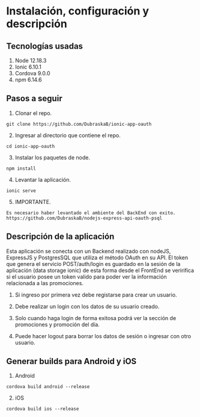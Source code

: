 # Instalación, configuración y descripción

## Tecnologías usadas

1. Node 12.18.3
2. Ionic 6.10.1
3. Cordova 9.0.0
4. npm 6.14.6

## Pasos a seguir

1. Clonar el repo.
```
git clone https://github.com/DubraskaB/ionic-app-oauth
```
2. Ingresar al directorio que contiene el repo.
```
cd ionic-app-oauth
```
3. Instalar los paquetes de node.
```
npm install
``` 
4. Levantar la aplicación.
```
ionic serve
``` 
5. IMPORTANTE.
```
Es necesario haber levantado el ambiente del BackEnd con exito.
https://github.com/DubraskaB/nodejs-express-api-oauth-psql 
``` 
## Descripción de la aplicación

Esta aplicación se conecta con un Backend realizado con nodeJS, ExpressJS y PostgresSQL que utiliza el método OAuth en su API. El token que genera el servicio POST/auth/login es guardado en la sesión de la aplicación (data storage ionic) de esta forma desde el FrontEnd se veririfica si el usuario posee un token valido para poder ver la información relacionada a las promociones.

1. Si ingreso por primera vez debe registarse para crear un usuario.

2. Debe realizar un login con los datos de su usuario creado.

3. Solo cuando haga login de forma exitosa podrá ver la sección de promociones y promoción del día. 

4. Puede hacer logout para borrar los datos de sesión o ingresar con otro usuario. 

## Generar builds para Android y iOS

1. Android
```
cordova build android --release
``` 
2. iOS
```
cordova build ios --release
``` 
